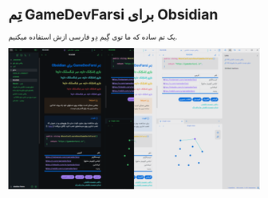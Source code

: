 # تِم GameDevFarsi برای Obsidian

یک تم ساده که ما توی گِیم دِو فارسی ازش استفاده میکنیم.

![screenshot.png](screenshot.png)